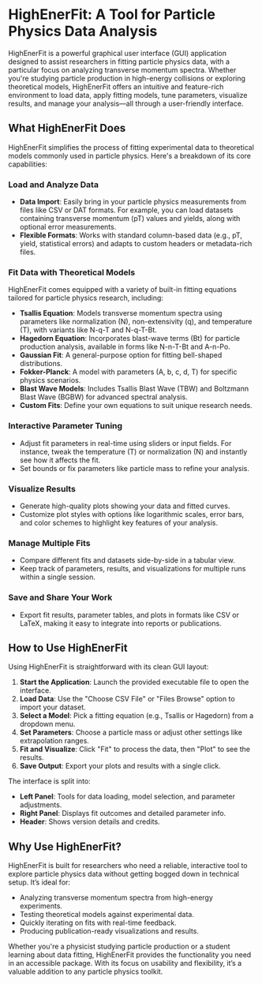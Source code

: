 # HighEnerFit: A Tool for Particle Physics Data Analysis

HighEnerFit is a powerful graphical user interface (GUI) application designed to assist researchers in fitting particle physics data, with a particular focus on analyzing transverse momentum spectra. Whether you're studying particle production in high-energy collisions or exploring theoretical models, HighEnerFit offers an intuitive and feature-rich environment to load data, apply fitting models, tune parameters, visualize results, and manage your analysis—all through a user-friendly interface.

## What HighEnerFit Does

HighEnerFit simplifies the process of fitting experimental data to theoretical models commonly used in particle physics. Here's a breakdown of its core capabilities:

### Load and Analyze Data
- **Data Import**: Easily bring in your particle physics measurements from files like CSV or DAT formats. For example, you can load datasets containing transverse momentum (pT) values and yields, along with optional error measurements.
- **Flexible Formats**: Works with standard column-based data (e.g., pT, yield, statistical errors) and adapts to custom headers or metadata-rich files.

### Fit Data with Theoretical Models
HighEnerFit comes equipped with a variety of built-in fitting equations tailored for particle physics research, including:
- **Tsallis Equation**: Models transverse momentum spectra using parameters like normalization (N), non-extensivity (q), and temperature (T), with variants like N-q-T and N-q-T-Bt.
- **Hagedorn Equation**: Incorporates blast-wave terms (Bt) for particle production analysis, available in forms like N-n-T-Bt and A-n-Po.
- **Gaussian Fit**: A general-purpose option for fitting bell-shaped distributions.
- **Fokker-Planck**: A model with parameters (A, b, c, d, T) for specific physics scenarios.
- **Blast Wave Models**: Includes Tsallis Blast Wave (TBW) and Boltzmann Blast Wave (BGBW) for advanced spectral analysis.
- **Custom Fits**: Define your own equations to suit unique research needs.

### Interactive Parameter Tuning
- Adjust fit parameters in real-time using sliders or input fields. For instance, tweak the temperature (T) or normalization (N) and instantly see how it affects the fit.
- Set bounds or fix parameters like particle mass to refine your analysis.

### Visualize Results
- Generate high-quality plots showing your data and fitted curves.
- Customize plot styles with options like logarithmic scales, error bars, and color schemes to highlight key features of your analysis.

### Manage Multiple Fits
- Compare different fits and datasets side-by-side in a tabular view.
- Keep track of parameters, results, and visualizations for multiple runs within a single session.

### Save and Share Your Work
- Export fit results, parameter tables, and plots in formats like CSV or LaTeX, making it easy to integrate into reports or publications.

## How to Use HighEnerFit

Using HighEnerFit is straightforward with its clean GUI layout:
1. **Start the Application**: Launch the provided executable file to open the interface.
2. **Load Data**: Use the "Choose CSV File" or "Files Browse" option to import your dataset.
3. **Select a Model**: Pick a fitting equation (e.g., Tsallis or Hagedorn) from a dropdown menu.
4. **Set Parameters**: Choose a particle mass or adjust other settings like extrapolation ranges.
5. **Fit and Visualize**: Click "Fit" to process the data, then "Plot" to see the results.
6. **Save Output**: Export your plots and results with a single click.

The interface is split into:
- **Left Panel**: Tools for data loading, model selection, and parameter adjustments.
- **Right Panel**: Displays fit outcomes and detailed parameter info.
- **Header**: Shows version details and credits.

## Why Use HighEnerFit?

HighEnerFit is built for researchers who need a reliable, interactive tool to explore particle physics data without getting bogged down in technical setup. It’s ideal for:
- Analyzing transverse momentum spectra from high-energy experiments.
- Testing theoretical models against experimental data.
- Quickly iterating on fits with real-time feedback.
- Producing publication-ready visualizations and results.

Whether you're a physicist studying particle production or a student learning about data fitting, HighEnerFit provides the functionality you need in an accessible package. With its focus on usability and flexibility, it’s a valuable addition to any particle physics toolkit.
